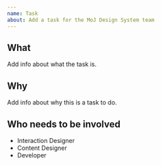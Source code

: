 ```yaml
---
name: Task
about: Add a task for the MoJ Design System team
---
```


## What
Add info about what the task is.

## Why
Add info about why this is a task to do.

## Who needs to be involved
<!-- Remove as necessary -->
- Interaction Designer
- Content Designer
- Developer
